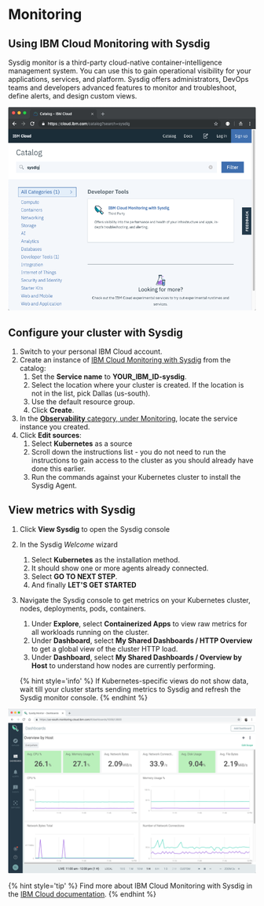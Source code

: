 # Monitoring

<!-- ## Using Grafana

Metrics for standard clusters are located in the IBM Cloud account that was logged in to when the Kubernetes cluster was created. If you specified an IBM Cloud space when you created the cluster, then metrics are located in that space. Container metrics are collected automatically for all containers that are deployed in a cluster. These metrics are sent and are made available through Grafana.

1. To view **metrics**, navigate to [clusters](https://cloud.ibm.com/containers-kubernetes/clusters) and select the appropriate **location** to see your cluster.
2. Next to **Metrics**, click **View**. This should launch Grafana in a new tab.
3. In the top right corner, click on your username and choose **Domain**: **account** and select your **Account**.
4. Click on **Home** and select the **ClusterMonitoringDashboard_V5** dashboard that has been pre-defined.
5. Select the region value where your cluster was created next to **Region** and select your cluster name next to **Cluster**.
   ![](images/grafana_region_cluster.png)
6. In a different window, visit your application URL and refresh the page several times to generate some load.
7. Refresh your Grafana dashboard to see the updated metrics.
   ![](images/grafana.png) -->

## Using IBM Cloud Monitoring with Sysdig

Sysdig monitor is a third-party cloud-native container-intelligence management system. You can use this to gain operational visibility for your applications, services, and platform. Sysdig offers administrators, DevOps teams and developers advanced features to monitor and troubleshoot, define alerts, and design custom views.

![Sysdig in catalog](./images/observability-monitoring-sysdig-catalog.png)

## Configure your cluster with Sysdig

1. Switch to your personal IBM Cloud account.
1. Create an instance of [IBM Cloud Monitoring with Sysdig](https://cloud.ibm.com/observe/monitoring/create) from the catalog:
   1. Set the **Service name** to **YOUR_IBM_ID-sysdig**.
   1. Select the location where your cluster is created. If the location is not in the list, pick Dallas (us-south).
   1. Use the default resource group.
   1. Click **Create**.
1. In the [**Observability** category, under Monitoring](https://cloud.ibm.com/observe/monitoring), locate the service instance you created.
1. Click **Edit sources**:
   1. Select **Kubernetes** as a source
   1. Scroll down the instructions list - you do not need to run the instructions to gain access to the cluster as you should already have done this earlier.
   1. Run the commands against your Kubernetes cluster to install the Sysdig Agent.

## View metrics with Sysdig

1. Click **View Sysdig** to open the Sysdig console
1. In the Sysdig _Welcome_ wizard
   1. Select **Kubernetes** as the installation method.
   1. It should show one or more agents already connected.
   1. Select **GO TO NEXT STEP**.
   1. And finally **LET'S GET STARTED**
1. Navigate the Sysdig console to get metrics on your Kubernetes cluster, nodes, deployments, pods, containers.
   1. Under **Explore**, select **Containerized Apps** to view raw metrics for all workloads running on the cluster.
   1. Under **Dashboard**, select **My Shared Dashboards / HTTP Overview** to get a global view of the cluster HTTP load.
   1. Under **Dashboard**, select **My Shared Dashboards / Overview by Host** to understand how nodes are currently performing.

   {% hint style='info' %}
   If Kubernetes-specific views do not show data, wait till your cluster starts sending metrics to Sysdig and refresh the Sysdig monitor console.
   {% endhint %}

![Sysdig dashboard](./images/observability-monitoring-sysdig.png)

{% hint style='tip' %}
Find more about IBM Cloud Monitoring with Sysdig in the [IBM Cloud documentation](https://cloud.ibm.com/docs/services/Monitoring-with-Sysdig/index.html#getting-started).
{% endhint %}
